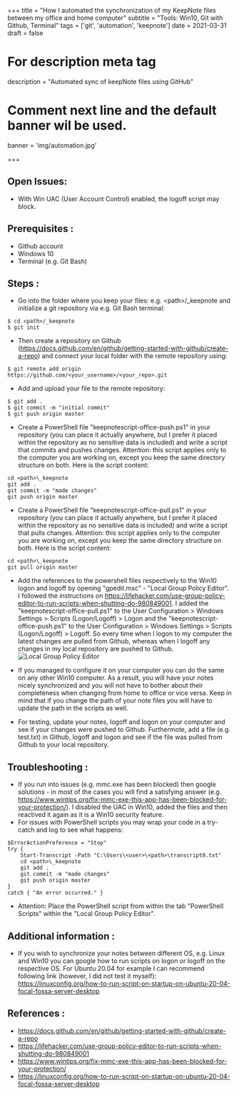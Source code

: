 +++
title = "How I automated the synchronization of my KeepNote files between my office and home computer"
subtitle = "Tools: Win10, Git with Github, Terminal"
tags = ['git', 'automation', 'keepnote']
date = 2021-03-31
draft = false

# For description meta tag
description = "Automated sync of keepNote files using GitHub"

# Comment next line and the default banner wil be used.
banner = 'img/automation.jpg'

+++
## Open Issues:
- With Win UAC (User Account Control) enabled, the logoff script may block.

## Prerequisites :
- Github account
- Windows 10
- Terminal (e.g. Git Bash)

## Steps :

- Go into the folder where you keep your files: e.g. \<path\>/_keepnote and initialize a git repository via e.g. Git Bash terminal:

```
$ cd <path>/_keepnote
$ git init
```

- Then create a repository on Github (https://docs.github.com/en/github/getting-started-with-github/create-a-repo) and connect your local folder with the remote repository using:

```
$ git remote add origin https://github.com/<your_username>/<your_repo>.git
```

- Add and upload your file to the remote repository:

```
$ git add .
$ git commit -m "initial commit"
$ git push origin master
```
- Create a PowerShell file "keepnotescript-office-push.ps1" in your repository (you can place it actually anywhere, but I prefer it placed within the repository as no sensitive data is included) and write a script that commits and pushes changes. Attention: this script applies only to the computer you are working on, except you keep the same directory structure on both. Here is the script content:
```
cd <path>\_keepnote 
git add .
git commit -m "made changes"
git push origin master
```
- Create a PowerShell file "keepnotescript-office-pull.ps1" in your repository (you can place it actually anywhere, but I prefer it placed within the repository as no sensitive data is included) and write a script that pulls changes. Attention: this script applies only to the computer you are working on, except you keep the same directory structure on both. Here is the script content:
```
cd <path>\_keepnote 
git pull origin master
```
- Add the references to the powershell files respectively to the Win10 logon and logoff by opening "gpedit.msc" - "Local Group Policy Editor". I followed the instructions on https://lifehacker.com/use-group-policy-editor-to-run-scripts-when-shutting-do-980849001. I added the "keepnotescript-office-pull.ps1" to the User Configuration > Windows Settings > Scripts (Logon/Logoff) > Logon and the "keepnotescript-office-push.ps1" to the User Configuration > Windows Settings > Scripts (Logon/Logoff) > Logoff. So every time when I logon to my computer the latest changes are pulled from Github, whereas when I logoff any changes in my local repository are pushed to Github. 
![*Local Group Policy Editor*](/img/blogposts/20210331/add_login_script.png)

- If you managed to configure it on your computer you can do the same on any other Win10 computer. As a result, you will have your notes nicely synchronized and you will not have to bother about their completeness when changing from home to office or vice versa. Keep in mind that if you change the path of your note files you will have to update the path in the scripts as well.
- For testing, update your notes, logoff and logon on your computer and see if your changes were pushed to Github. Furthermote, add a file (e.g. test.txt) in Github, logoff and logon and see if the file was pulled from Github to your local repository.

## Troubleshooting :
- If you run into issues (e.g. mmc.exe has been blocked) then google solutions - in most of the cases you will find a satisfying answer (e.g. https://www.wintips.org/fix-mmc-exe-this-app-has-been-blocked-for-your-protection/). I disabled the UAC in Win10, added the files and then reactived it again as it is a Win10 security feature.
- For issues with PowerShell scripts you may wrap your code in a try-catch and log to see what happens: 
```
$ErrorActionPreference = "Stop"
try {
    Start-Transcript -Path "C:\Users\<user>\<path>\transcript0.txt"
    cd <path>\_keepnote 
    git add .
    git commit -m "made changes"
    git push origin master
} 
catch { "An error occurred." }
```
- Attention: Place the PowerShell script from within the tab "PowerShell Scripts" within the "Local Group Policy Editor".

## Additional information :
- If you wish to synchronize your notes between different OS, e.g. Linux and Win10 you can google how to run scripts on logon or logoff on the respective OS. For Ubuntu 20.04 for example I can recommend following link (however, I did not test it myself): https://linuxconfig.org/how-to-run-script-on-startup-on-ubuntu-20-04-focal-fossa-server-desktop

## References :
- https://docs.github.com/en/github/getting-started-with-github/create-a-repo
- https://lifehacker.com/use-group-policy-editor-to-run-scripts-when-shutting-do-980849001
- https://www.wintips.org/fix-mmc-exe-this-app-has-been-blocked-for-your-protection/
- https://linuxconfig.org/how-to-run-script-on-startup-on-ubuntu-20-04-focal-fossa-server-desktop